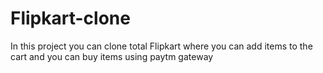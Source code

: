# Flipkart-clone

In this project you can clone total Flipkart where you can add items to the cart and you can buy items using paytm gateway
